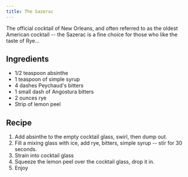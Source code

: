 ```yaml
---
title: The Sazerac
---
```


The official cocktail of New Orleans, and often referred to as the oldest American cocktail -- the Sazerac is a fine choice for those who like the taste of Rye...

Ingredients
-----------

* 1/2 teaspoon absinthe
* 1 teaspoon of simple syrup
* 4 dashes Peychaud's bitters
* 1 small dash of Angostura bitters
* 2 ounces rye
* Strip of lemon peel

Recipe
-----------

1. Add absinthe to the empty cocktail glass, swirl, then dump out.
2. Fill a mixing glass with ice, add rye, bitters, simple syrup -- stir
   for 30 seconds.
3. Strain into cocktail glass
4. Squeeze the lemon peel over the cocktail glass, drop it in.
5. Enjoy
